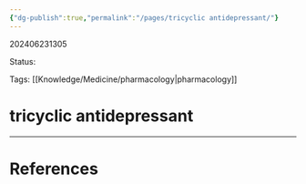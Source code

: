 ```yaml
---
{"dg-publish":true,"permalink":"/pages/tricyclic antidepressant/"}
---
```



202406231305

Status: 

Tags: [[Knowledge/Medicine/pharmacology\|pharmacology]]

# tricyclic antidepressant








___
# References